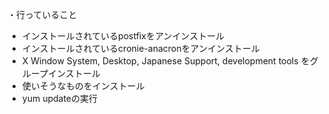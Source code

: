 ・行っていること
- インストールされているpostfixをアンインストール
- インストールされているcronie-anacronをアンインストール
- X Window System, Desktop, Japanese Support, development tools をグループインストール
- 使いそうなものをインストール
- yum updateの実行